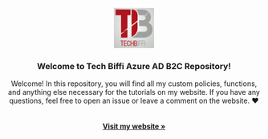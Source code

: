 <br />
<div align="center">
  <a href="https://techbiffi.com">
    <img src="images/logo.jpg" alt="Logo" width="80" height="80">
  </a>

  <h3 align="center">Welcome to Tech Biffi Azure AD B2C Repository!</h3>

  <p align="center">
    Welcome! In this repository, you will find all my custom policies, functions, and anything else necessary for the tutorials on my website. If you have any questions, feel free to open an issue or leave a comment on the website. ❤
    <br />
    <br />
    <br />
    <a href="https://techbiffi.com"><strong>Visit my website »</strong></a>
  </p>
</div>
